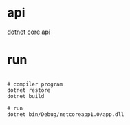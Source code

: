 # api
[dotnet core api](https://docs.microsoft.com/en-us/dotnet/core/api/index)

# run
```

# compiler program
dotnet restore
dotnet build

# run
dotnet bin/Debug/netcoreapp1.0/app.dll

```